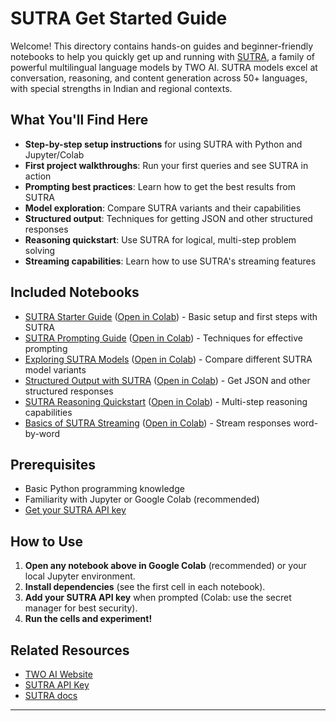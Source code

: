 # SUTRA Get Started Guide

Welcome! This directory contains hands-on guides and beginner-friendly notebooks to help you quickly get up and running with [SUTRA](https://www.two.ai/sutra), a family of powerful multilingual language models by TWO AI. SUTRA models excel at conversation, reasoning, and content generation across 50+ languages, with special strengths in Indian and regional contexts.

## What You'll Find Here

- **Step-by-step setup instructions** for using SUTRA with Python and Jupyter/Colab
- **First project walkthroughs**: Run your first queries and see SUTRA in action
- **Prompting best practices**: Learn how to get the best results from SUTRA
- **Model exploration**: Compare SUTRA variants and their capabilities
- **Structured output**: Techniques for getting JSON and other structured responses
- **Reasoning quickstart**: Use SUTRA for logical, multi-step problem solving
- **Streaming capabilities**: Learn how to use SUTRA's streaming features

## Included Notebooks

- [SUTRA Starter Guide](sutra_starter_guide.ipynb) ([Open in Colab](https://colab.research.google.com/drive/1j7B8mDIU8KMZ_IB-oaL_qLqXmWYYh0Xu?usp=sharing)) - Basic setup and first steps with SUTRA
- [SUTRA Prompting Guide](sutra_prompting_guide.ipynb) ([Open in Colab](https://colab.research.google.com/github/Shubhwithai/sutra-cookbook/blob/main/get-started/sutra_prompting_guide.ipynb)) - Techniques for effective prompting
- [Exploring SUTRA Models](exploring_sutra_models.ipynb) ([Open in Colab](https://colab.research.google.com/drive/1Ktp74EgDfCh0TtfD3Z4Hc14aaXZruVKQ?usp=sharing)) - Compare different SUTRA model variants
- [Structured Output with SUTRA](structured_output_with_sutra.ipynb) ([Open in Colab](https://colab.research.google.com/drive/1Gi_YPaFPm-iJcEdslSvgf-xWGhAGjwjJ?usp=sharing)) - Get JSON and other structured responses
- [SUTRA Reasoning Quickstart](sutra_reasoning_quickstart.ipynb) ([Open in Colab](https://colab.research.google.com/drive/1LIFr44A-VnTnDPqz2S5m9f118r-o5nBy?usp=sharing)) - Multi-step reasoning capabilities
- [Basics of SUTRA Streaming](basics_of_sutra_streaming.ipynb) ([Open in Colab](https://colab.research.google.com/drive/1zWzkMPyy22J98U4OBZIz_xinwhw8cPV_?usp=sharing)) - Stream responses word-by-word

## Prerequisites

- Basic Python programming knowledge
- Familiarity with Jupyter or Google Colab (recommended)
- [Get your SUTRA API key](https://www.two.ai/sutra/api) 

## How to Use

1. **Open any notebook above in Google Colab** (recommended) or your local Jupyter environment.
2. **Install dependencies** (see the first cell in each notebook).
3. **Add your SUTRA API key** when prompted (Colab: use the secret manager for best security).
4. **Run the cells and experiment!**


## Related Resources

- [TWO AI Website](https://www.two.ai/sutra)
- [SUTRA API Key](https://developer.two.ai/)
- [SUTRA docs](https://docs.two.ai)

---

